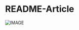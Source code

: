 # README-Article

![IMAGE](https://64.media.tumblr.com/42ddb9abbeae494e906e07d8336c6b4c/901ddae1b6be7735-3a/s640x960/3ca36ad7e5edb85c107061bfccd59c1e6cdd27da.pnj)
